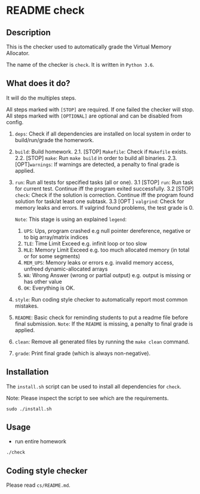 # README check

## Description
This is the checker used to automatically grade the Virtual Memory Allocator. 

The name of the checker is `check`. It is written in `Python 3.6`.


## What does it do?
It will do the multiples steps.

All steps marked with `[STOP]` are required. If one failed the checker will stop.
All steps marked with `[OPTIONAL]` are optional and can be disabled from config.

1.  `deps`: Check if all dependencies are installed on local system in order to build/run/grade the homerwork.

2. `build`: Build homework.
	2.1. [STOP] `Makefile`: Check if `Makefile` exists.
	2.2. [STOP] `make`:  Run `make build` in order to build all binaries.
	2.3. [OPT]`warnings`:  If warnings are detected, a penalty to final grade is applied.

3. `run`: Run all tests for specified tasks (all or one).
	3.1 [STOP] `run`: Run task for current test. Continue iff the program exited successfully.
	3.2 [STOP] `check`: Check if the solution is correction. Continue iff the program found solution for task/at least one subtask.
	3.3 [OPT ] `valgrind`: Check for memory leaks and errors. If valgrind found problems, the test grade is 0.

	`Note`: This stage is using an explained `legend`:
	1. `UPS`: Ups, program crashed
		e.g null pointer dereference, negative or to big array/matrix indices
	2. `TLE`: Time Limit Exceed
		e.g. infinit loop or too slow
	3. `MLE`: Memory Limit Exceed
		e.g. too much allocated memory (in total or for some segments)
	3. `MEM_UPS`: Memory leaks or errors
		e.g. invalid memory access, unfreed dynamic-allocated arrays
	4. `WA`: Wrong Answer (wrong or partial output)
		e.g. output is missing or has other value
	5. `OK`: Everything is OK.

4. `style`: Run coding style checker to automatically report most common mistakes.

5. `README`: Basic check for reminding students to put a readme file before final submission.
  	`Note`: If the `README` is missing, a penalty to final grade is applied.

6. `clean`: Remove all generated files by running the `make clean` command.

7. `grade`: Print final grade (which is always non-negative).


## Installation

The `install.sh` script can be used to install all dependencies for `check`.

Note: Please inspect  the script to see which are the requirements.

```console
sudo ./install.sh
```

## Usage

- run entire homework

```console
./check
```

## Coding style checker

Please read `cs/README.md`.

